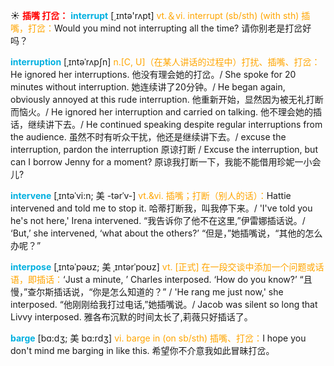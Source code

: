 ☀ <font color="red">**插嘴 打岔：**</font>
<font color="sky blue">**interrupt**</font> [͵ɪntə'rʌpt] 
<font color="orange">vt.＆vi. interrupt (sb/sth) (with sth) 插嘴，打岔：</font>Would you mind not interrupting all the time? 请你别老是打岔好吗？ 
                      
<font color="sky blue">**interruption**</font> [ˌɪntəˈrʌpʃn]
<font color="orange">n.[C, U]（在某人讲话的过程中）打扰、插嘴、打岔：</font>He ignored her interruptions. 他没有理会她的打岔。/ She spoke for 20 minutes without interruption. 她连续讲了20分钟。/ He began again, obviously annoyed at this rude interruption. 他重新开始，显然因为被无礼打断而恼火。/ He ignored her interruption and carried on talking. 他不理会她的插话，继续讲下去。/ He continued speaking despite regular interruptions from the audience. 虽然不时有听众干扰，他还是继续讲下去。/ excuse the interruption, pardon the interruption 原谅打断 / Excuse the interruption, but can I borrow Jenny for a moment? 原谅我打断一下，我能不能借用珍妮一小会儿?
          
<font color="sky blue">**intervene**</font> [ˌɪntəˈvi:n; 美 -tərˈv-]
<font color="orange">vt.&vi. 插嘴；打断（别人的话）：</font>Hattie intervened and told me to stop it. 哈蒂打断我，叫我停下来。/ 'I've told you he's not here,' Irena intervened. “我告诉你了他不在这里,”伊雷娜插话说。/ ‘But,’ she intervened, ‘what about the others?’ “但是，”她插嘴说，“其他的怎么办呢？”

<font color="sky blue">**interpose**</font> [ˌɪntəˈpəʊz; 美 ˌɪntərˈpoʊz]
<font color="orange">vt. [正式] 在一段交谈中添加一个问题或话语，即插话：</font>‘Just a minute, ’ Charles interposed. ‘How do you know?’ “且慢，”查尔斯插话说，“你是怎么知道的？” / 'He rang me just now,' she interposed. “他刚刚给我打过电话,”她插嘴说。/ Jacob was silent so long that Livvy interposed. 雅各布沉默的时间太长了,莉薇只好插话了。           

<font color="sky blue">**barge**</font> [bɑ:dʒ; 美 bɑ:rdʒ]
<font color="orange">vi. barge in (on sb/sth) 插嘴、打岔：</font>I hope you don't mind me barging in like this. 希望你不介意我如此冒昧打岔。